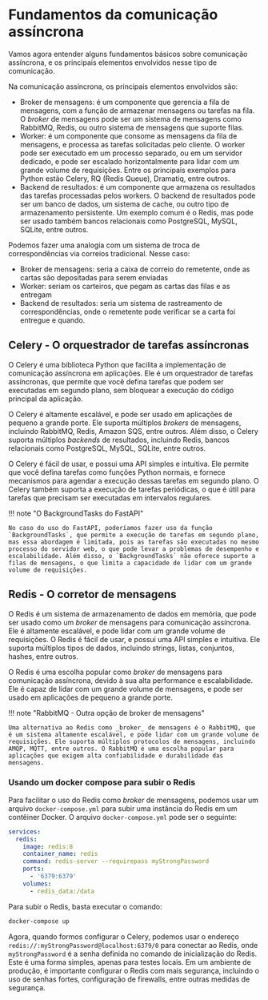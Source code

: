# Fundamentos da comunicação assíncrona

Vamos agora entender alguns fundamentos básicos sobre comunicação assíncrona, e os principais elementos envolvidos nesse tipo de comunicação.

Na comunicação assíncrona, os principais elementos envolvidos são:

- Broker de mensagens: é um componente que gerencia a fila de mensagens, com a função de armazenar mensagens ou tarefas na fila. O _broker_ de mensagens pode ser um sistema de mensagens como RabbitMQ, Redis, ou outro sistema de mensagens que suporte filas.
- Worker: é um componente que consome as mensagens da fila de mensagens, e processa as tarefas solicitadas pelo cliente. O worker pode ser executado em um processo separado, ou em um servidor dedicado, e pode ser escalado horizontalmente para lidar com um grande volume de requisições. Entre os principais exemplos para Python estão Celery, RQ (Redis Queue), Dramatiq, entre outros.
- Backend de resultados: é um componente que armazena os resultados das tarefas processadas pelos workers. O backend de resultados pode ser um banco de dados, um sistema de cache, ou outro tipo de armazenamento persistente. Um exemplo comum é o Redis, mas pode ser usado também bancos relacionais como PostgreSQL, MySQL, SQLite, entre outros.

Podemos fazer uma analogia com um sistema de troca de correspondências via correios tradicional. Nesse caso:

- Broker de mensagens: seria a caixa de correio do remetente, onde as cartas são depositadas para serem enviadas
- Worker: seriam os carteiros, que pegam as cartas das filas e as entregam
- Backend de resultados: seria um sistema de rastreamento de correspondências, onde o remetente pode verificar se a carta foi entregue e quando.

## Celery - O orquestrador de tarefas assíncronas

O Celery é uma biblioteca Python que facilita a implementação de comunicação assíncrona em aplicações. Ele é um orquestrador de tarefas assíncronas, que permite que você defina tarefas que podem ser executadas em segundo plano, sem bloquear a execução do código principal da aplicação.

O Celery é altamente escalável, e pode ser usado em aplicações de pequeno a grande porte. Ele suporta múltiplos _brokers_ de mensagens, incluindo RabbitMQ, Redis, Amazon SQS, entre outros. Além disso, o Celery suporta múltiplos _backends_ de resultados, incluindo Redis, bancos relacionais como PostgreSQL, MySQL, SQLite, entre outros.

O Celery é fácil de usar, e possui uma API simples e intuitiva. Ele permite que você defina tarefas como funções Python normais, e fornece mecanismos para agendar a execução dessas tarefas em segundo plano. O Celery também suporta a execução de tarefas periódicas, o que é útil para tarefas que precisam ser executadas em intervalos regulares.

!!! note "O BackgroundTasks do FastAPI"

    No caso do uso do FastAPI, poderíamos fazer uso da função `BackgroundTasks`, que permite a execução de tarefas em segundo plano, mas essa abordagem é limitada, pois as tarefas são executadas no mesmo processo do servidor web, o que pode levar a problemas de desempenho e escalabilidade. Além disso, o `BackgroundTasks` não oferece suporte a filas de mensagens, o que limita a capacidade de lidar com um grande volume de requisições.

## Redis - O corretor de mensagens

O Redis é um sistema de armazenamento de dados em memória, que pode ser usado como um _broker_ de mensagens para comunicação assíncrona. Ele é altamente escalável, e pode lidar com um grande volume de requisições. O Redis é fácil de usar, e possui uma API simples e intuitiva. Ele suporta múltiplos tipos de dados, incluindo strings, listas, conjuntos, hashes, entre outros.

O Redis é uma escolha popular como _broker_ de mensagens para comunicação assíncrona, devido à sua alta performance e escalabilidade. Ele é capaz de lidar com um grande volume de mensagens, e pode ser usado em aplicações de pequeno a grande porte.

!!! note "RabbitMQ - Outra opção de broker de mensagens"

    Uma alternativa ao Redis como _broker_ de mensagens é o RabbitMQ, que é um sistema altamente escalável, e pode lidar com um grande volume de requisições. Ele suporta múltiplos protocolos de mensagens, incluindo AMQP, MQTT, entre outros. O RabbitMQ é uma escolha popular para aplicações que exigem alta confiabilidade e durabilidade das mensagens.

### Usando um docker compose para subir o Redis

Para facilitar o uso do Redis como _broker_ de mensagens, podemos usar um arquivo `docker-compose.yml` para subir uma instância do Redis em um contêiner Docker. O arquivo `docker-compose.yml` pode ser o seguinte:

```yaml title="docker-compose.yml" linenums="1"
services:
  redis:
    image: redis:8
    container_name: redis
    command: redis-server --requirepass myStrongPassword
    ports:
      - '6379:6379'
    volumes:
      - redis_data:/data
```

Para subir o Redis, basta executar o comando:

```bash
docker-compose up
```

Agora, quando formos configurar o Celery, podemos usar o endereço `redis://:myStrongPassword@localhost:6379/0` para conectar ao Redis, onde `myStrongPassword` é a senha definida no comando de inicialização do Redis. Este é uma forma simples, apenas para testes locais. Em um ambiente de produção, é importante configurar o Redis com mais segurança, incluindo o uso de senhas fortes, configuração de firewalls, entre outras medidas de segurança.
